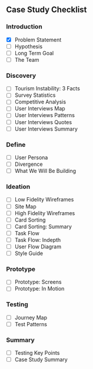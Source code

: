 ## Case Study Checklist

### Introduction

- [x] Problem Statement 
- [ ] Hypothesis 
- [ ] Long Term Goal 
- [ ] The Team 

### Discovery 

- [ ] Tourism Instability: 3 Facts 
- [ ] Survey Statistics 
- [ ] Competitive Analysis
- [ ] User Interviews Map 
- [ ] User Interviews Patterns 
- [ ] User Interviews Quotes 
- [ ] User Interviews Summary

### Define 

- [ ] User Persona 
- [ ] Divergence
- [ ] What We Will Be Building 

### Ideation 

- [ ] Low Fidelity Wireframes 
- [ ] Site Map 
- [ ] High Fidelity Wireframes 
- [ ] Card Sorting 
- [ ] Card Sorting: Summary 
- [ ] Task Flow 
- [ ] Task Flow: Indepth
- [ ] User Flow Diagram 
- [ ] Style Guide 

### Prototype 

- [ ] Prototype: Screens 
- [ ] Prototype: In Motion 

### Testing 

- [ ] Journey Map 
- [ ] Test Patterns 

### Summary 

- [ ] Testing Key Points 
- [ ] Case Study Summary 
